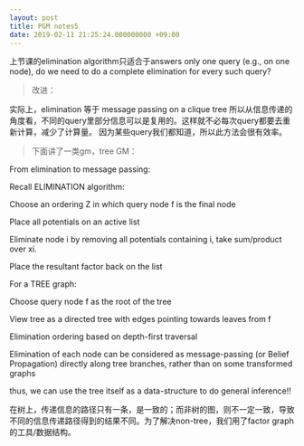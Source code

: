 ```yaml
---
layout: post
title: PGM notes5
date: 2019-02-11 21:25:24.000000000 +09:00
---
```


上节课的elimination algorithm只适合于answers only one query (e.g., on one node), do we need to do a complete elimination for every such query?

> 改进：

实际上，elimination 等于 message passing on a clique tree   所以从信息传递的角度看，不同的query里部分信息可以是复用的。这样就不必每次query都要去重新计算，减少了计算量。   因为某些query我们都知道，所以此方法会很有效率。

> 下面讲了一类gm，tree GM：

From elimination to message passing:

Recall ELIMINATION algorithm:

Choose an ordering Z in which query node f is the final node

Place all potentials on an active list

Eliminate node i by removing all potentials containing i, take sum/product over xi.

Place the resultant factor back on the list

For a TREE graph:

Choose query node f as the root of the tree

View tree as a directed tree with edges pointing towards leaves from f

Elimination ordering based on depth-first traversal

Elimination of each node can be considered as message-passing (or Belief Propagation) directly along tree branches, rather than on some transformed graphs

thus, we can use the tree itself as a data-structure to do general inference!!

在树上，传递信息的路径只有一条，是一致的；而非树的图，则不一定一致，导致不同的信息传递路径得到的结果不同。为了解决non-tree，我们用了factor graph的工具/数据结构。



